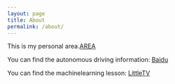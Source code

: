 ```yaml
---
layout: page
title: About
permalink: /about/
---
```


This is my personal area.[AREA](https://justwannahugu.github.io/about/) 

You can find the autonomous driving information:
[Baidu](https://apollo.auto)

You can find the machinelearning lesson:
[LittleTV](https://www.bilibili.com/video/av10590361)
